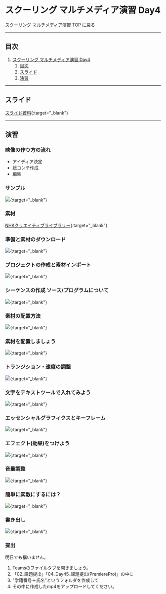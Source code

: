 # スクーリング マルチメディア演習 Day4

[スクーリング マルチメディア演習 TOP に戻る](./index.md)

---

## 目次

1. [スクーリング マルチメディア演習 Day4](#スクーリング-マルチメディア演習-day4)
   1. [目次](#目次)
   2. [スライド](#スライド)
   3. [演習](#演習)

---

## スライド

[スライド資料](./SMS_day4slide.pdf){:target="_blank"}

---
## 演習
### 映像の作り方の流れ
- アイディア決定
- 絵コンテ作成
- 編集

### サンプル
[![](https://img.youtube.com/vi/bdmtwA7_NJE/0.jpg)](https://www.youtube.com/watch?v=bdmtwA7_NJE){:target="_blank"}


### 素材
[NHKクリエイティブライブラリー](http://www1.nhk.or.jp/archives/creative/){:target="_blank"}

### 準備と素材のダウンロード
[![](https://img.youtube.com/vi/KWjL-McplwU/0.jpg)](https://www.youtube.com/watch?v=KWjL-McplwU){:target="_blank"}

### プロジェクトの作成と素材インポート
[![](https://img.youtube.com/vi/f14QbSceKn4/0.jpg)](https://www.youtube.com/watch?v=f14QbSceKn4){:target="_blank"}

### シーケンスの作成 ソース/プログラムについて
[![](https://img.youtube.com/vi/hyMwWjIBu_I/0.jpg)](https://www.youtube.com/watch?v=hyMwWjIBu_I){:target="_blank"}

### 素材の配置方法
[![](https://img.youtube.com/vi/5BDdiHaTpyQ/0.jpg)](https://www.youtube.com/watch?v=5BDdiHaTpyQ){:target="_blank"}

### 素材を配置しましょう
[![](https://img.youtube.com/vi/Uhyl_jFP13w/0.jpg)](https://www.youtube.com/watch?v=Uhyl_jFP13w){:target="_blank"}

### トランジション・速度の調整
[![](https://img.youtube.com/vi/PuoCDtz4hXI/0.jpg)](https://www.youtube.com/watch?v=PuoCDtz4hXI){:target="_blank"}

### 文字をテキストツールで入れてみよう
[![](https://img.youtube.com/vi/lexG9YtmUjU/0.jpg)](https://www.youtube.com/watch?v=lexG9YtmUjU){:target="_blank"}

### エッセンシャルグラフィクスとキーフレーム
[![](https://img.youtube.com/vi/wJ6TjvOOP6c/0.jpg)](https://www.youtube.com/watch?v=wJ6TjvOOP6c){:target="_blank"}

### エフェクト(効果)をつけよう
[![](https://img.youtube.com/vi/Z8-pL1c2nXM/0.jpg)](https://www.youtube.com/watch?v=Z8-pL1c2nXM){:target="_blank"}

### 音量調整
[![](https://img.youtube.com/vi/en228oXjM5w/0.jpg)](https://www.youtube.com/watch?v=en228oXjM5w){:target="_blank"}

### 簡単に素敵にするには？
[![](https://img.youtube.com/vi/mLKDdTaafvY/0.jpg)](https://www.youtube.com/watch?v=mLKDdTaafvY){:target="_blank"}

### 書き出し
[![](https://img.youtube.com/vi/5dNTFc7sGQs/0.jpg)](https://www.youtube.com/watch?v=5dNTFc7sGQs){:target="_blank"}






### 提出
明日でも構いません。

1. Teamsのファイルタブを開きましょう。
2. 「02_課題提出」「04_Day45_課題提出(PremierePro)」の中に
3. "学籍番号＋氏名"というフォルダを作成して
4. その中に作成したmp4をアップロードしてください。

